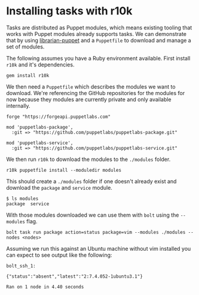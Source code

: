 # Installing tasks with r10k

Tasks are distributed as Puppet modules, which means existing tooling that works with Puppet modules already supports tasks. We can demonstrate that by using [librarian-puppet](https://github.com/puppetlabs/r10k) and a `Puppetfile` to download and manage a set of modules.

The following assumes you have a Ruby environment available. First install `r10k` and it's dependencies.

```
gem install r10k
```

We then need a `Puppetfile` which describes the modules we want to download. We're referencing the GitHub repositories for the modules for now because they modules are currently private and only available internally.

```
forge "https://forgeapi.puppetlabs.com"

mod 'puppetlabs-package',
  :git => "https://github.com/puppetlabs/puppetlabs-package.git"

mod 'puppetlabs-service',
  :git => "https://github.com/puppetlabs/puppetlabs-service.git"
```

We then run `r10k` to download the modules to the `./modules` folder.

```
r10k puppetfile install --moduledir modules
```

This should create a `./modules` folder if one doesn't already exist and download the `package` and `service` module.

```
$ ls modules
package  service
```

With those modules downloaded we can use them with `bolt` using the `--modules` flag.

```
bolt task run package action=status package=vim --modules ./modules --nodes <nodes>
```

Assuming we run this against an Ubuntu machine without vim installed you can expect to see output like the following:

```
bolt_ssh_1:

{"status":"absent","latest":"2:7.4.052-1ubuntu3.1"}

Ran on 1 node in 4.40 seconds
```
